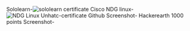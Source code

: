 Sololearn-![sololearn certificate](https://user-images.githubusercontent.com/98864424/152479512-0b7777d1-519a-4357-9f0d-380baa2e1445.jpg)
Cisco NDG linux-![NDG Linux Unhatc-certificate](https://user-images.githubusercontent.com/98864424/152480125-3c1e41f8-9ba5-4902-b46b-19e6b349519c.jpg)
Github Screenshot-
Hackerearth 1000 points Screenshot-
